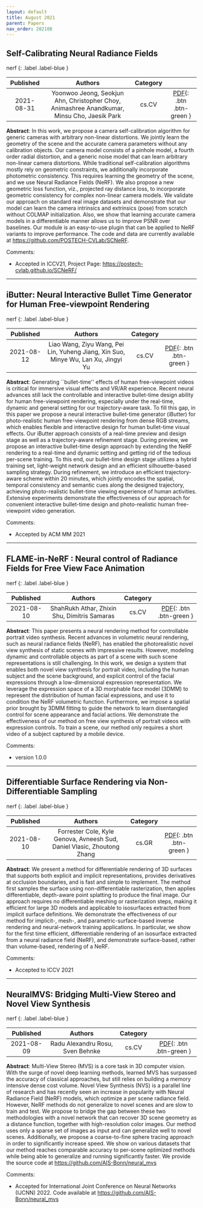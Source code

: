 ```yaml
---
layout: default
title: August 2021
parent: Papers
nav_order: 202108
---
```

<!---metadata--->

## Self-Calibrating Neural Radiance Fields

nerf
{: .label .label-blue }

| Published | Authors | Category | |
|:---:|:---:|:---:|:---:|
| 2021-08-31 | Yoonwoo Jeong, Seokjun Ahn, Christopher Choy, Animashree Anandkumar, Minsu Cho, Jaesik Park | cs.CV | [PDF](http://arxiv.org/pdf/2108.13826v2){: .btn .btn-green } |

**Abstract**: In this work, we propose a camera self-calibration algorithm for generic
cameras with arbitrary non-linear distortions. We jointly learn the geometry of
the scene and the accurate camera parameters without any calibration objects.
Our camera model consists of a pinhole model, a fourth order radial distortion,
and a generic noise model that can learn arbitrary non-linear camera
distortions. While traditional self-calibration algorithms mostly rely on
geometric constraints, we additionally incorporate photometric consistency.
This requires learning the geometry of the scene, and we use Neural Radiance
Fields (NeRF). We also propose a new geometric loss function, viz., projected
ray distance loss, to incorporate geometric consistency for complex non-linear
camera models. We validate our approach on standard real image datasets and
demonstrate that our model can learn the camera intrinsics and extrinsics
(pose) from scratch without COLMAP initialization. Also, we show that learning
accurate camera models in a differentiable manner allows us to improve PSNR
over baselines. Our module is an easy-to-use plugin that can be applied to NeRF
variants to improve performance. The code and data are currently available at
https://github.com/POSTECH-CVLab/SCNeRF.

Comments:
- Accepted in ICCV21, Project Page:
  https://postech-cvlab.github.io/SCNeRF/

---

## iButter: Neural Interactive Bullet Time Generator for Human  Free-viewpoint Rendering

nerf
{: .label .label-blue }

| Published | Authors | Category | |
|:---:|:---:|:---:|:---:|
| 2021-08-12 | Liao Wang, Ziyu Wang, Pei Lin, Yuheng Jiang, Xin Suo, Minye Wu, Lan Xu, Jingyi Yu | cs.CV | [PDF](http://arxiv.org/pdf/2108.05577v1){: .btn .btn-green } |

**Abstract**: Generating ``bullet-time'' effects of human free-viewpoint videos is critical
for immersive visual effects and VR/AR experience. Recent neural advances still
lack the controllable and interactive bullet-time design ability for human
free-viewpoint rendering, especially under the real-time, dynamic and general
setting for our trajectory-aware task. To fill this gap, in this paper we
propose a neural interactive bullet-time generator (iButter) for
photo-realistic human free-viewpoint rendering from dense RGB streams, which
enables flexible and interactive design for human bullet-time visual effects.
Our iButter approach consists of a real-time preview and design stage as well
as a trajectory-aware refinement stage. During preview, we propose an
interactive bullet-time design approach by extending the NeRF rendering to a
real-time and dynamic setting and getting rid of the tedious per-scene
training. To this end, our bullet-time design stage utilizes a hybrid training
set, light-weight network design and an efficient silhouette-based sampling
strategy. During refinement, we introduce an efficient trajectory-aware scheme
within 20 minutes, which jointly encodes the spatial, temporal consistency and
semantic cues along the designed trajectory, achieving photo-realistic
bullet-time viewing experience of human activities. Extensive experiments
demonstrate the effectiveness of our approach for convenient interactive
bullet-time design and photo-realistic human free-viewpoint video generation.

Comments:
- Accepted by ACM MM 2021

---

## FLAME-in-NeRF : Neural control of Radiance Fields for Free View Face  Animation

nerf
{: .label .label-blue }

| Published | Authors | Category | |
|:---:|:---:|:---:|:---:|
| 2021-08-10 | ShahRukh Athar, Zhixin Shu, Dimitris Samaras | cs.CV | [PDF](http://arxiv.org/pdf/2108.04913v1){: .btn .btn-green } |

**Abstract**: This paper presents a neural rendering method for controllable portrait video
synthesis. Recent advances in volumetric neural rendering, such as neural
radiance fields (NeRF), has enabled the photorealistic novel view synthesis of
static scenes with impressive results. However, modeling dynamic and
controllable objects as part of a scene with such scene representations is
still challenging. In this work, we design a system that enables both novel
view synthesis for portrait video, including the human subject and the scene
background, and explicit control of the facial expressions through a
low-dimensional expression representation. We leverage the expression space of
a 3D morphable face model (3DMM) to represent the distribution of human facial
expressions, and use it to condition the NeRF volumetric function. Furthermore,
we impose a spatial prior brought by 3DMM fitting to guide the network to learn
disentangled control for scene appearance and facial actions. We demonstrate
the effectiveness of our method on free view synthesis of portrait videos with
expression controls. To train a scene, our method only requires a short video
of a subject captured by a mobile device.

Comments:
- version 1.0.0

---

## Differentiable Surface Rendering via Non-Differentiable Sampling

nerf
{: .label .label-blue }

| Published | Authors | Category | |
|:---:|:---:|:---:|:---:|
| 2021-08-10 | Forrester Cole, Kyle Genova, Avneesh Sud, Daniel Vlasic, Zhoutong Zhang | cs.GR | [PDF](http://arxiv.org/pdf/2108.04886v1){: .btn .btn-green } |

**Abstract**: We present a method for differentiable rendering of 3D surfaces that supports
both explicit and implicit representations, provides derivatives at occlusion
boundaries, and is fast and simple to implement. The method first samples the
surface using non-differentiable rasterization, then applies differentiable,
depth-aware point splatting to produce the final image. Our approach requires
no differentiable meshing or rasterization steps, making it efficient for large
3D models and applicable to isosurfaces extracted from implicit surface
definitions. We demonstrate the effectiveness of our method for implicit-,
mesh-, and parametric-surface-based inverse rendering and neural-network
training applications. In particular, we show for the first time efficient,
differentiable rendering of an isosurface extracted from a neural radiance
field (NeRF), and demonstrate surface-based, rather than volume-based,
rendering of a NeRF.

Comments:
- Accepted to ICCV 2021

---

## NeuralMVS: Bridging Multi-View Stereo and Novel View Synthesis

nerf
{: .label .label-blue }

| Published | Authors | Category | |
|:---:|:---:|:---:|:---:|
| 2021-08-09 | Radu Alexandru Rosu, Sven Behnke | cs.CV | [PDF](http://arxiv.org/pdf/2108.03880v2){: .btn .btn-green } |

**Abstract**: Multi-View Stereo (MVS) is a core task in 3D computer vision. With the surge
of novel deep learning methods, learned MVS has surpassed the accuracy of
classical approaches, but still relies on building a memory intensive dense
cost volume. Novel View Synthesis (NVS) is a parallel line of research and has
recently seen an increase in popularity with Neural Radiance Field (NeRF)
models, which optimize a per scene radiance field. However, NeRF methods do not
generalize to novel scenes and are slow to train and test. We propose to bridge
the gap between these two methodologies with a novel network that can recover
3D scene geometry as a distance function, together with high-resolution color
images. Our method uses only a sparse set of images as input and can generalize
well to novel scenes. Additionally, we propose a coarse-to-fine sphere tracing
approach in order to significantly increase speed. We show on various datasets
that our method reaches comparable accuracy to per-scene optimized methods
while being able to generalize and running significantly faster. We provide the
source code at https://github.com/AIS-Bonn/neural_mvs

Comments:
- Accepted for International Joint Conference on Neural Networks
  (IJCNN) 2022. Code available at https://github.com/AIS-Bonn/neural_mvs